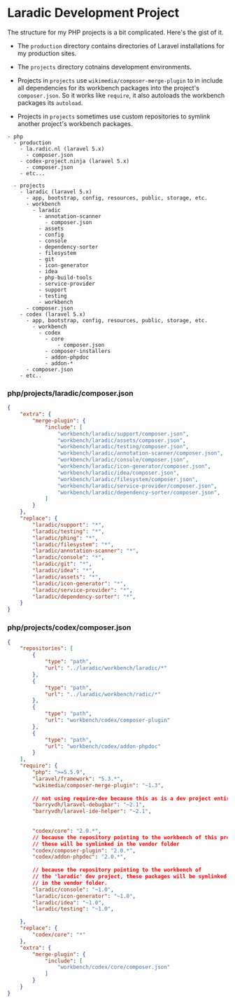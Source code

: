# Laradic Development Project

The structure for my PHP projects is a bit complicated.  Here's the gist of it.

- The `production` directory contains directories of Laravel installations for my production sites.

- The `projects` directory cotnains development environments.

- Projects in `projects` use `wikimedia/composer-merge-plugin` to in include all dependencies for its workbench
  packages into the project's `composer.json`. So it works like `require`, it also autoloads the workbench packages its `autoload`.

- Projects in `projects` sometimes use custom repositories to symlink another project's workbench packages.

```
- php
  - production
    - la.radic.nl (laravel 5.x)
      - composer.json
    - codex-project.ninja (laravel 5.x)
      - composer.json
    - etc...
    
  - projects
    - laradic (laravel 5.x)
      - app, bootstrap, config, resources, public, storage, etc.
      - workbench
        - laradic
          - annotation-scanner
            - composer.json
          - assets
          - config
          - console
          - dependency-sorter
          - filesystem
          - git
          - icon-generator
          - idea
          - php-build-tools
          - service-provider
          - support
          - testing
          - workbench 
      - composer.json
    - codex (laravel 5.x)
      - app, bootstrap, config, resources, public, storage, etc.
        - workbench
          - codex
            - core
                - composer.json
            - composer-installers
            - addon-phpdoc
            - addon-*
      - composer.json
    - etc..
```

### php/projects/laradic/composer.json

```json
{
    "extra": {
        "merge-plugin": {
            "include": [
                "workbench/laradic/support/composer.json",
                "workbench/laradic/assets/composer.json",
                "workbench/laradic/testing/composer.json",
                "workbench/laradic/annotation-scanner/composer.json",
                "workbench/laradic/console/composer.json",
                "workbench/laradic/icon-generator/composer.json",
                "workbench/laradic/idea/composer.json",
                "workbench/laradic/filesystem/composer.json",
                "workbench/laradic/service-provider/composer.json",
                "workbench/laradic/dependency-sorter/composer.json",
            ]
        }
    },
    "replace": {
        "laradic/support": "*",
        "laradic/testing": "*",
        "laradic/phing": "*",
        "laradic/filesystem": "*",
        "laradic/annotation-scanner": "*",
        "laradic/console": "*",
        "laradic/git": "*",
        "laradic/idea": "*",
        "laradic/assets": "*",
        "laradic/icon-generator": "*",
        "laradic/service-provider": "*",
        "laradic/dependency-sorter": "*",
    }
}
```


### php/projects/codex/composer.json
```json
{
    "repositories": [
        {
            "type": "path",
            "url": "../laradic/workbench/laradic/*"
        },
        {
            "type": "path",
            "url": "../laradic/workbench/radic/*"
        },
        {
            "type": "path",
            "url": "workbench/codex/composer-plugin"
        },
        {
            "type": "path",
            "url": "workbench/codex/addon-phpdoc"
        }
    ],
    "require": {
        "php": ">=5.5.9",
        "laravel/framework": "5.3.*",
        "wikimedia/composer-merge-plugin": "~1.3",
        
        // not using require-dev because this as is a dev project entirely
        "barryvdh/laravel-debugbar": "~2.1",
        "barryvdh/laravel-ide-helper": "~2.1",
        
        
        "codex/core": "2.0.*",
        // because the repository pointing to the workbench of this project
        // these will be symlinked in the vendor folder
        "codex/composer-plugin": "2.0.*",
        "codex/addon-phpdoc": "2.0.*",
        
        // because the repository pointing to the workbench of 
        // the 'laradic' dev project, these packages will be symlinked
        // in the vendor folder.
        "laradic/console": "~1.0",
        "laradic/icon-generator": "~1.0",
        "laradic/idea": "~1.0",
        "laradic/testing": "~1.0",

    },
    "replace": {
        "codex/core": "*"
    },
    "extra": {
        "merge-plugin": {
            "include": [
                "workbench/codex/core/composer.json"
            ]
        }
    }
}
```